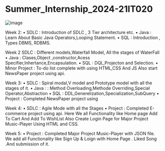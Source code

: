 # Summer_Internship_2024-21IT020
![image](https://github.com/user-attachments/assets/3dde0bc0-062a-4d8a-8ad1-dab07ba3bf27)


Week 2:
• SDLC : Introduction of SDLC , 3 Tier architecture etc.
• Java : Learn About Basic Java Operators,Looping Statement.
• SQL : Introduction , Types DBMS, RDBMS.

Week 2 
SDLC : Different models,Waterfall Model, All the stages of WaterFall
• Java : Clases,Object ,constructor,Acess Specifier,Inhertance,Encapsulation.
• SQL : DQL,Projecton and Selection.
• Minor Project : To-do list complete with using HTML,CSS And JS Also start NewsPaper
project using api.

Week 3:
• SDLC : Spiral modal,V model and Prototype model with all the stages of it.
• Java : : Method Overloading,Methode Overriding,Special Operator,Abstraction
• SQL : DDL,Generelization,Specialization,SubQuery
• Project : Completed NewsPaper project using

Week 4:
• SDLC : Agile Mode with all the Stages
• Project : Completed E-commerce project using api. Here We all Functionality like Home page
Add To Cart And Add To WishList Also Create Login Page for Major Project Music-Player
Using HTML and CSS.

Week 5:
• Project : Completed Major Project Music-Player with JSON file. We add all Functionality like
Sign Up & Loign with Home Page . Liked Song .And submission of it.

